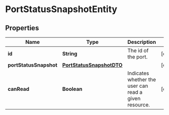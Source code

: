
# PortStatusSnapshotEntity

## Properties
Name | Type | Description | Notes
------------ | ------------- | ------------- | -------------
**id** | **String** | The id of the port. |  [optional]
**portStatusSnapshot** | [**PortStatusSnapshotDTO**](PortStatusSnapshotDTO.md) |  |  [optional]
**canRead** | **Boolean** | Indicates whether the user can read a given resource. |  [optional]



